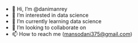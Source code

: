 - 👋 Hi, I’m @danimanrey
- 👀 I’m interested in data science
- 🌱 I’m currently learning data science
- 💞️ I’m looking to collaborate on 
- 📫 How to reach me (mansodani375@gmail.com)

<!---
danimanrey/danimanrey is a ✨ special ✨ repository because its `README.md` (this file) appears on your GitHub profile.
You can click the Preview link to take a look at your changes.
--->
